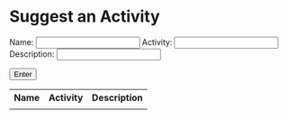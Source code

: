 # Suggest an Activity
Name: <input type="text" name="name" id="names">
Activity: <input type="text" name="activity" id="activity">
Description: <input type="text" name="description" id="description">

<script>
    function display() {
        document.getElementById("nameDisplay").innerHTML = names.value;
        document.getElementById("activityDisplay").innerHTML = activity.value;
        document.getElementById("descDisplay").innerHTML = description.value;
    }
</script>

<button onclick="display()">Enter</button>
<table>
    <tr>
        <th>Name</th>
        <th>Activity</th>
        <th>Description</th>
    </tr>
    <tr>
        <td id="nameDisplay"></td>
        <td id="activityDisplay"></td>
        <td id="descDisplay"></td>